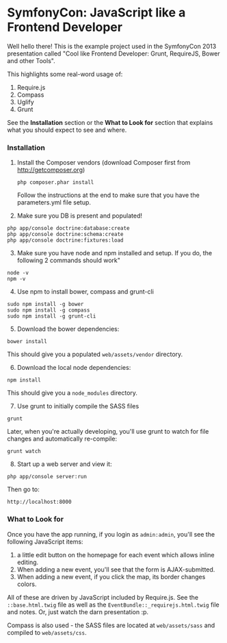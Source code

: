 SymfonyCon: JavaScript like a Frontend Developer
================================================

Well hello there! This is the example project used in the SymfonyCon 2013
presentation called "Cool like Frontend Developer: Grunt, RequireJS, Bower and other Tools".

This highlights some real-word usage of:

1. Require.js
1. Compass
1. Uglify
1. Grunt

See the **Installation** section or the **What to Look for** section that
explains what you should expect to see and where.

### Installation

1. Install the Composer vendors (download Composer first from http://getcomposer.org)

    ```
    php composer.phar install
    ```

    Follow the instructions at the end to make sure that you have the parameters.yml
    file setup.

1. Make sure you DB is present and populated!

```
php app/console doctrine:database:create
php app/console doctrine:schema:create
php app/console doctrine:fixtures:load
```

3. Make sure you have node and npm installed and setup. If you do, the following
2 commands should work"

```
node -v
npm -v
```

4. Use npm to install bower, compass and grunt-cli

```
sudo npm install -g bower
sudo npm install -g compass
sudo npm install -g grunt-cli
```

5. Download the bower dependencies:

```
bower install
```

This should give you a populated `web/assets/vendor` directory.

6. Download the local node dependencies:

```
npm install
```

This should give you a `node_modules` directory.

7. Use grunt to initially compile the SASS files

```
grunt
```

Later, when you're actually developing, you'll use grunt to watch for file
changes and automatically re-compile:

```
grunt watch
```

8. Start up a web server and view it:

```
php app/console server:run
```

Then go to:

```
http://localhost:8000
```

### What to Look for

Once you have the app running, if you login as `admin:admin`, you'll see
the following JavaScript items:

1) a little edit button on the homepage for each event which allows inline editing.
2) When adding a new event, you'll see that the form is AJAX-submitted.
3) When adding a new event, if you click the map, its border changes colors.

All of these are driven by JavaScript included by Require.js. See the `::base.html.twig`
file as well as the `EventBundle::_requirejs.html.twig` file and notes.
Or, just watch the darn presentation :p.

Compass is also used - the SASS files are located at `web/assets/sass` and
compiled to `web/assets/css`.